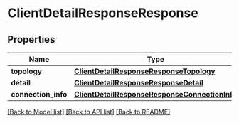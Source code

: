 # ClientDetailResponseResponse

## Properties
Name | Type | Description | Notes
------------ | ------------- | ------------- | -------------
**topology** | [**ClientDetailResponseResponseTopology**](ClientDetailResponseResponseTopology.md) |  | [optional] 
**detail** | [**ClientDetailResponseResponseDetail**](ClientDetailResponseResponseDetail.md) |  | [optional] 
**connection_info** | [**ClientDetailResponseResponseConnectionInfo**](ClientDetailResponseResponseConnectionInfo.md) |  | [optional] 

[[Back to Model list]](../README.md#documentation-for-models) [[Back to API list]](../README.md#documentation-for-api-endpoints) [[Back to README]](../README.md)


